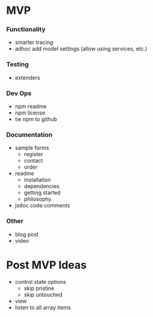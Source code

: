 # MVP

### Functionality
- smarter tracing
- adhoc add model settings (allow using services, etc.)

### Testing
- extenders

### Dev Ops
- npm readme
- npm license
- tie npm to github

### Documentation
- sample forms
  - register
  - contact
  - order
- readme
  - installation
  - dependencies
  - getting started
  - philosophy
- jsdoc code comments

### Other
- blog post
- video


# Post MVP Ideas
- control state options
  - skip pristine
  - skip untouched
- view
- listen to all array items